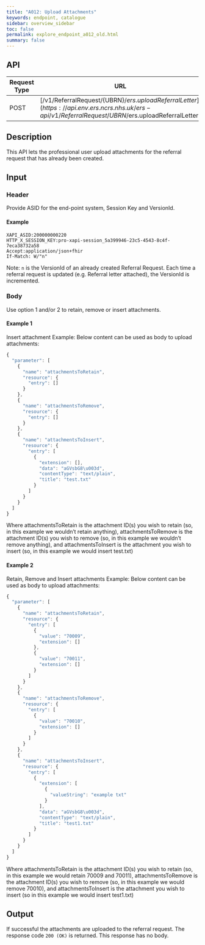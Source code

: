 ```yaml
---
title: "A012: Upload Attachments"
keywords: endpoint, catalogue
sidebar: overview_sidebar
toc: false
permalink: explore_endpoint_a012_old.html
summary: false
---
```


## API

| Request Type | URL |
| -------------| --- |
| POST |  [/v1/ReferralRequest/{UBRN}/$ers.uploadReferralLetter](https://api.{env}.ers.ncrs.nhs.uk/ers-api/v1/ReferralRequest/{{UBRN}}/$ers.uploadReferralLetter)

## Description
This API lets the professional user upload attachments for the referral request that has already been created.

## Input

### Header
Provide ASID for the end-point system, Session Key and VersionId.

#### Example
```http
XAPI_ASID:200000000220
HTTP_X_SESSION_KEY:pro-xapi-session_5a399946-23c5-4543-8c4f-7eca38732a58
Accept:application/json+fhir
If-Match: W/"n"
```

Note: `n` is the VersionId of an already created Referral Request. Each time a referral request is updated (e.g. Referral letter attached), the VersionId is incremented.

### Body
Use option 1 and/or 2 to retain, remove or insert attachments.

#### Example 1
Insert attachment Example: Below content can be used as body to upload attachments:
```javascript
{
  "parameter": [
    {
      "name": "attachmentsToRetain",
      "resource": {
        "entry": []
      }
    },
    {
      "name": "attachmentsToRemove",
      "resource": {
        "entry": []
      }
    },
    {
      "name": "attachmentsToInsert",
      "resource": {
        "entry": [
          {
            "extension": [],
            "data": "aGVsbG8\u003d",
            "contentType": "text/plain",
            "title": "test.txt"
          }
        ]
      }
    }
  ]
}
```

Where attachmentsToRetain is the attachment ID(s) you wish to retain (so, in this example we wouldn’t retain anything),
attachmentsToRemove is the attachment ID(s) you wish to remove (so, in this example we wouldn’t remove anything),
and attachmentsToInsert is the attachment you wish to insert (so, in this example we would insert test.txt)

#### Example 2
Retain, Remove and Insert attachments Example: Below content can be used as body to upload attachments:

```javascript
{
  "parameter": [
    {
      "name": "attachmentsToRetain",
      "resource": {
        "entry": [
          {
            "value": "70009",
            "extension": []
          },
          {
            "value": "70011",
            "extension": []
          }
        ]
      }
    },
    {
      "name": "attachmentsToRemove",
      "resource": {
        "entry": [
          {
            "value": "70010",
            "extension": []
          }
        ]
      }
    },
    {
      "name": "attachmentsToInsert",
      "resource": {
        "entry": [
          {
            "extension": [
              {
                "valueString": "example txt"
              }
            ],
            "data": "aGVsbG8\u003d",
            "contentType": "text/plain",
            "title": "test1.txt"
          }
        ]
      }
    }
  ]
}
```

Where attachmentsToRetain is the attachment ID(s) you wish to retain (so, in this example we would retain 70009 and 70011),
attachmentsToRemove is the attachment ID(s) you wish to remove (so, in this example we would remove 70010),
and attachmentsToInsert is the attachment you wish to insert (so in this example we would insert test1.txt)

## Output
If successful the attachments are uploaded to the referral request. The response code `200 (OK)` is returned. This response has no body.

<!--## Code Sample
Refer to the `API Client Demonstrator tool` source code.-->
